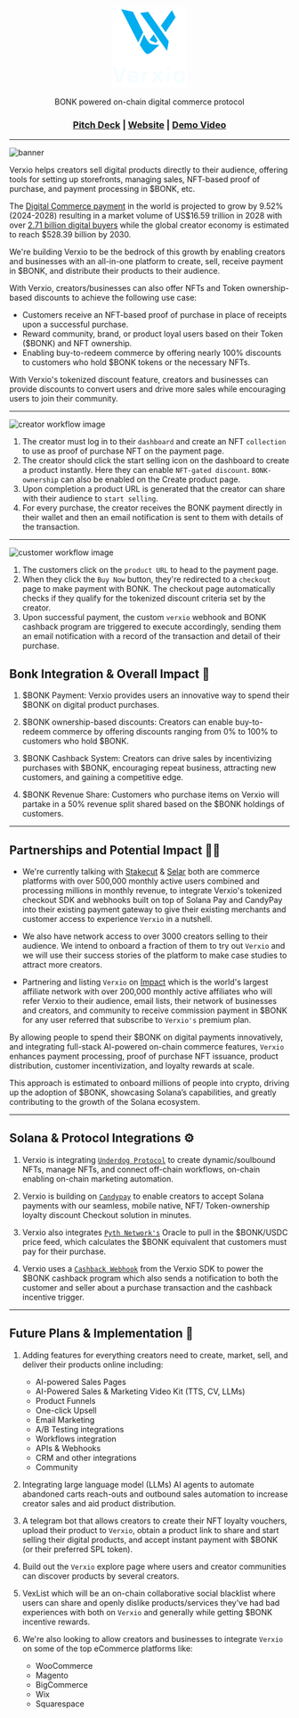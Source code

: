 <div align="center">

[![logo](https://github.com/onyekachi11/Verxio-ICP-Zero-To-dApp/blob/main/src/assets/Logo.svg)](https://www.verxio.xyz)

BONK powered on-chain digital commerce protocol

<h3>
   
[Pitch Deck](https://bit.ly/verxio-pitch-deck) | [Website](https://www.verxio.xyz/) | [Demo Video](https://youtu.be/qNdvqlxM6b8)

</h3>

</div>

<hr />

![banner](https://github.com/Axio-Lab/hublab/blob/bonk/develop/frontend/src/assets/verxioBanner.jpg)

Verxio helps creators sell digital products directly to their audience, offering tools for setting up storefronts, managing sales, NFT-based proof of purchase, and payment processing in $BONK, etc.

The [Digital Commerce payment](https://www.statista.com/outlook/fmo/digital-payments/worldwide#:~:text=Total%20transaction%20value%20in%20the,US%2416.59tn%20by%202028) in the world is projected to grow by 9.52% (2024-2028) resulting in a market volume of US$16.59 trillion in 2028 with over [2.71 billion digital buyers](https://www.oberlo.com/statistics/how-many-people-shop-online) while the global creator economy is estimated to reach $528.39 billion by 2030.

We're building Verxio to be the bedrock of this growth by enabling creators and businesses with an all-in-one platform to create, sell, receive payment in $BONK, and distribute their products to their audience.

With Verxio, creators/businesses can also offer NFTs and Token ownership-based discounts to achieve the following use case:

- Customers receive an NFT-based proof of purchase in place of receipts upon a successful purchase.
- Reward community, brand, or product loyal users based on their Token ($BONK) and NFT ownership.
- Enabling buy-to-redeem commerce by offering nearly 100% discounts to customers who hold $BONK tokens or the necessary NFTs.

With Verxio's tokenized discount feature, creators and businesses can provide discounts to convert users and drive more sales while encouraging users to join their community.

<hr />

![creator workflow image](https://github.com/Axio-Lab/hublab/blob/bonk/develop/frontend/src/assets/Verxio%20Workflow%20-%20Creator.png)

1. The creator must log in to their `dashboard` and create an NFT `collection` to use as proof of purchase NFT on the payment page. 
2. The creator should click the start selling icon on the dashboard to create a product instantly. Here they can enable `NFT-gated discount`. `BONK-ownership` can also be enabled on the Create product page.
3. Upon completion a product URL is generated that the creator can share with their audience to `start selling`.
4. For every purchase, the creator receives the BONK payment directly in their wallet and then an email notification is sent to them with details of the transaction.

<hr />

![customer workflow image](https://github.com/Axio-Lab/hublab/blob/bonk/develop/frontend/src/assets/Verxio%20Workflow%20-%20Customer.png)
1. The customers click on the `product URL` to head to the payment page.
2. When they click the `Buy Now` button, they're redirected to a `checkout` page to make payment with BONK. The checkout page automatically checks if they qualify for the tokenized discount criteria set by the creator.
3. Upon successful payment, the custom `verxio` webhook and BONK cashback program are triggered to execute accordingly, sending them an email notification with a record of the transaction and detail of their purchase.

## Bonk Integration & Overall Impact  🐶
1. $BONK Payment: Verxio provides users an innovative way to spend their $BONK on digital product purchases.
   
2. $BONK ownership-based discounts: Creators can enable buy-to-redeem commerce by offering discounts ranging from 0% to 100% to customers who hold $BONK.

3. $BONK Cashback System: Creators can drive sales by incentivizing purchases with $BONK, encouraging repeat business, attracting new customers, and gaining a competitive edge.

4. $BONK Revenue Share: Customers who purchase items on Verxio will partake in a 50% revenue split shared based on the $BONK holdings of customers.

<hr />

## Partnerships and Potential Impact 🤝🏼

- We're currently talking with [Stakecut](https://www.stakecut.com) & [Selar](https://selar.co) both are commerce platforms with over 500,000 monthly active users combined and processing millions in monthly revenue, to integrate Verxio's tokenized checkout SDK and webhooks built on top of Solana Pay and CandyPay into their existing payment gateway to give their existing merchants and customer access to experience `Verxio` in a nutshell.

- We also have network access to over 3000 creators selling to their audience. We intend to onboard a fraction of them to try out `Verxio` and we will use their success stories of the platform to make case studies to attract more creators.

- Partnering and listing `Verxio` on [Impact](https://impact.com/) which is the world's largest affiliate network with over 200,000 monthly active affiliates who will refer Verxio to their audience, email lists, their network of businesses and creators, and community to receive commission payment in $BONK for any user referred that subscribe to `Verxio's` premium plan. 

By allowing people to spend their $BONK on digital payments innovatively, and integrating full-stack AI-powered on-chain commerce features, `Verxio` enhances payment processing, proof of purchase NFT issuance, product distribution, customer incentivization, and loyalty rewards at scale. 

This approach is estimated to onboard millions of people into crypto, driving up the adoption of $BONK, showcasing Solana’s capabilities, and greatly contributing to the growth of the Solana ecosystem.

<hr />

## Solana & Protocol Integrations ⚙️
1. Verxio is integrating [`Underdog Protocol`](https://www.underdogprotocol.com/) to create dynamic/soulbound NFTs, manage NFTs, and connect off-chain workflows, on-chain enabling on-chain marketing automation.
   
2. Verxio is building on [`Candypay`](https://candypay.fun/) to enable creators to accept Solana payments with our seamless, mobile native, NFT/ Token-ownership loyalty discount Checkout solution in minutes.

3. Verxio also integrates [`Pyth Network's`](https://pyth.network/) Oracle to pull in the $BONK/USDC price feed, which calculates the $BONK equivalent that customers must pay for their purchase.

4. Verxio uses a [`Cashback Webhook`](https://github.com/Axio-Lab/hublab/tree/bonk/develop/webhook) from the Verxio SDK to power the $BONK cashback program which also sends a notification to both the customer and seller about a purchase transaction and the cashback incentive trigger.
<hr />

## Future Plans & Implementation 🔮
1. Adding features for everything creators need to create, market, sell, and deliver their products online including:
   - AI-powered Sales Pages
   - AI-Powered Sales & Marketing Video Kit (TTS, CV, LLMs)
   - Product Funnels
   - One-click Upsell
   - Email Marketing
   - A/B Testing integrations
   - Workflows integration
   - APIs & Webhooks
   - CRM and other integrations
   - Community

2. Integrating large language model (LLMs) AI agents to automate abandoned carts reach-outs and outbound sales automation to increase creator sales and aid product distribution.
   
3. A telegram bot that allows creators to create their NFT loyalty vouchers, upload their product to `Verxio`, obtain a product link to share and start selling their digital products, and accept instant payment with $BONK (or their preferred SPL token).
   
5. Build out the `Verxio` explore page where users and creator communities can discover products by several creators.
   
6. VexList which will be an on-chain collaborative social blacklist where users can share and openly dislike products/services they've had bad experiences with both on `Verxio` and generally while getting $BONK incentive rewards.
   
7. We're also looking to allow creators and businesses to integrate `Verxio` on some of the top eCommerce platforms like:
   - WooCommerce
   - Magento
   - BigCommerce
   - Wix
   - Squarespace

